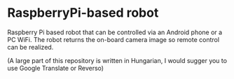 # RaspberryPi-based robot
Raspberry Pi based robot that can be controlled via an Android phone or a PC WiFi. The robot returns the on-board camera image so remote control can be realized.

(A large part of this repository is written in Hungarian, I would sugger you to use Google Translate or Reverso)
